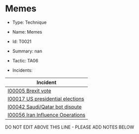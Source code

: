 # Memes

* Type: Technique

* Name: Memes

* Id: T0021

* Summary: nan

* Tactic: TA06

* Incidents:

| Incident |
| --------- |
| [I00005 Brexit vote](../incidents/I00005.md) |
| [I00017 US presidential elections](../incidents/I00017.md) |
| [I00042 Saudi/Qatar bot dispute](../incidents/I00042.md) |
| [I00056 Iran Influence Operations](../incidents/I00056.md) |

DO NOT EDIT ABOVE THIS LINE - PLEASE ADD NOTES BELOW